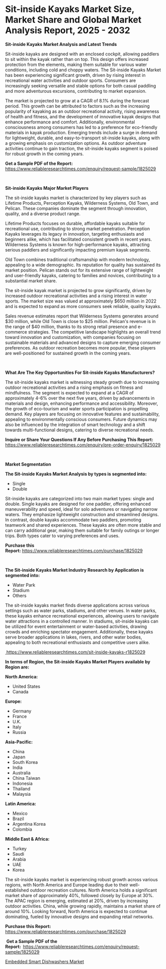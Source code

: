 <p><h1>Sit-inside Kayaks Market Size, Market Share and Global Market Analysis Report, 2025 - 2032</h1></p><p><strong>Sit-inside Kayaks Market Analysis and Latest Trends</strong></p>
<p><p>Sit-inside kayaks are designed with an enclosed cockpit, allowing paddlers to sit within the kayak rather than on top. This design offers increased protection from the elements, making them suitable for various water conditions, including cold and choppy waters. The Sit-inside Kayaks Market has been experiencing significant growth, driven by rising interest in recreational water activities and outdoor sports. Consumers are increasingly seeking versatile and stable options for both casual paddling and more adventurous excursions, contributing to market expansion.</p><p>The market is projected to grow at a CAGR of 8.1% during the forecast period. This growth can be attributed to factors such as the increasing popularity of kayaking as an outdoor recreational activity, rising awareness of health and fitness, and the development of innovative kayak designs that enhance performance and comfort. Additionally, environmental consciousness among consumers has led to a preference for eco-friendly materials in kayak production. Emerging trends include a surge in demand for lightweight, durable, and easy-to-transport sit-inside kayaks, along with a growing emphasis on customization options. As outdoor adventure activities continue to gain traction, the sit-inside kayaks segment is poised for robust growth in the coming years.</p></p>
<p><strong>Get a Sample PDF of the Report:&nbsp;</strong> <a href="https://www.reliableresearchtimes.com/enquiry/request-sample/1825029?utm_campaign=2387&utm_medium=2&utm_source=Github&utm_content=ia&utm_term=09022025&utm_id=sit-inside-kayaks">https://www.reliableresearchtimes.com/enquiry/request-sample/1825029</a></p>
<p>&nbsp;</p>
<p><strong>Sit-inside Kayaks Major Market Players</strong></p>
<p><p>The sit-inside kayaks market is characterized by key players such as Lifetime Products, Perception Kayaks, Wilderness Systems, Old Town, and Pelican. These companies dominate the segment through innovation, quality, and a diverse product range. </p><p>Lifetime Products focuses on durable, affordable kayaks suitable for recreational use, contributing to strong market penetration. Perception Kayaks leverages its legacy in innovation, targeting enthusiasts and beginners alike, which has facilitated consistent growth in recent years. Wilderness Systems is known for high-performance kayaks, attracting serious paddlers and significantly impacting premium kayak segments.</p><p>Old Town combines traditional craftsmanship with modern technology, appealing to a wide demographic. Its reputation for quality has sustained its market position. Pelican stands out for its extensive range of lightweight and user-friendly kayaks, catering to families and novices, contributing to a substantial market share.</p><p>The sit-inside kayak market is projected to grow significantly, driven by increased outdoor recreational activities and a rising interest in water sports. The market size was valued at approximately $650 million in 2022 and is expected to expand as more consumers seek reliable, quality kayaks.</p><p>Sales revenue estimates report that Wilderness Systems generates around $30 million, while Old Town is close to $25 million. Pelican's revenue is in the range of $40 million, thanks to its strong retail presence and e-commerce strategies. The competitive landscape highlights an overall trend toward innovation and customization, with companies focusing on sustainable materials and advanced designs to capture emerging consumer preferences. As outdoor recreation becomes more popular, these players are well-positioned for sustained growth in the coming years.</p></p>
<p>&nbsp;</p>
<p><strong>What Are The Key Opportunities For Sit-inside Kayaks Manufacturers?</strong></p>
<p><p>The sit-inside kayaks market is witnessing steady growth due to increasing outdoor recreational activities and a rising emphasis on fitness and mindfulness. The segment is expected to expand at a CAGR of approximately 4-6% over the next five years, driven by advancements in materials and design, enhancing performance and accessibility. Moreover, the growth of eco-tourism and water sports participation is propelling demand. Key players are focusing on innovative features and sustainability, appealing to environmentally conscious consumers. Future dynamics may also be influenced by the integration of smart technology and a shift towards multi-functional designs, catering to diverse recreational needs.</p></p>
<p><strong>Inquire or Share Your Questions If Any Before Purchasing This Report:</strong> <a href="https://www.reliableresearchtimes.com/enquiry/pre-order-enquiry/1825029?utm_campaign=2387&utm_medium=2&utm_source=Github&utm_content=ia&utm_term=09022025&utm_id=sit-inside-kayaks">https://www.reliableresearchtimes.com/enquiry/pre-order-enquiry/1825029</a></p>
<p>&nbsp;</p>
<p><strong>Market Segmentation</strong></p>
<p><strong>The Sit-inside Kayaks Market Analysis by types is segmented into:</strong></p>
<p><ul><li>Single</li><li>Double</li></ul></p>
<p><p>Sit-inside kayaks are categorized into two main market types: single and double. Single kayaks are designed for one paddler, offering enhanced maneuverability and speed, ideal for solo adventures or navigating narrow waters. They emphasize lightweight construction and streamlined designs. In contrast, double kayaks accommodate two paddlers, promoting teamwork and shared experiences. These kayaks are often more stable and can carry additional gear, making them suitable for family outings or longer trips. Both types cater to varying preferences and uses.</p></p>
<p><strong>Purchase this Report:&nbsp;</strong><a href="https://www.reliableresearchtimes.com/purchase/1825029?utm_campaign=2387&utm_medium=2&utm_source=Github&utm_content=ia&utm_term=09022025&utm_id=sit-inside-kayaks">https://www.reliableresearchtimes.com/purchase/1825029</a></p>
<p>&nbsp;</p>
<p><strong>The Sit-inside Kayaks Market Industry Research by Application is segmented into:</strong></p>
<p><ul><li>Water Park</li><li>Stadium</li><li>Others</li></ul></p>
<p><p>The sit-inside kayaks market finds diverse applications across various settings such as water parks, stadiums, and other venues. In water parks, these kayaks enhance recreational experiences, allowing users to navigate water attractions in a controlled manner. In stadiums, sit-inside kayaks can be utilized for event entertainment or water-based activities, drawing crowds and enriching spectator engagement. Additionally, these kayaks serve broader applications in lakes, rivers, and other water bodies, appealing to both recreational enthusiasts and competitive users alike.</p></p>
<p><a href="https://www.reliableresearchtimes.com/sit-inside-kayaks-r1825029?utm_campaign=2387&utm_medium=2&utm_source=Github&utm_content=ia&utm_term=09022025&utm_id=sit-inside-kayaks">&nbsp;https://www.reliableresearchtimes.com/sit-inside-kayaks-r1825029</a></p>
<p><strong>In terms of Region, the Sit-inside Kayaks Market Players available by Region are:</strong></p>
<p>
    <p> <strong> North America: </strong>
        <ul>
            <li>United States</li>
            <li>Canada</li>
        </ul>
        </p> 
    <p> <strong> Europe: </strong>
        <ul>
            <li>Germany</li>
            <li>France</li>
            <li>U.K.</li>
            <li>Italy</li>
            <li>Russia</li>
        </ul>
        </p> 
    <p> <strong> Asia-Pacific: </strong>
        <ul>
            <li>China</li>
            <li>Japan</li>
            <li>South Korea</li>
            <li>India</li>
            <li>Australia</li>
            <li>China Taiwan</li>
            <li>Indonesia</li>
            <li>Thailand</li>
            <li>Malaysia</li>
        </ul>
        </p> 
    <p> <strong> Latin America: </strong>
        <ul>
            <li>Mexico</li>
            <li>Brazil</li>
            <li>Argentina Korea</li>
            <li>Colombia</li>
        </ul>
        </p> 
    <p> <strong> Middle East & Africa: </strong>
        <ul>
            <li>Turkey</li>
            <li>Saudi</li>
            <li>Arabia</li>
            <li>UAE</li>
            <li>Korea</li>
        </ul>
    </p>
    </p>
<p><p>The sit-inside kayaks market is experiencing robust growth across various regions, with North America and Europe leading due to their well-established outdoor recreation cultures. North America holds a significant market share of approximately 40%, followed closely by Europe at 30%. The APAC region is emerging, estimated at 20%, driven by increasing outdoor activities. China, while growing rapidly, maintains a market share of around 10%. Looking forward, North America is expected to continue dominating, fueled by innovative designs and expanding retail networks.</p></p>
<p><strong>Purchase this Report: </strong><a href="https://www.reliableresearchtimes.com/purchase/1825029?utm_campaign=2387&utm_medium=2&utm_source=Github&utm_content=ia&utm_term=09022025&utm_id=sit-inside-kayaks">https://www.reliableresearchtimes.com/purchase/1825029</a></p>
<p>&nbsp;<strong>Get a Sample PDF of the Report:&nbsp;&nbsp;</strong><a href="https://www.reliableresearchtimes.com/enquiry/request-sample/1825029?utm_campaign=2387&utm_medium=2&utm_source=Github&utm_content=ia&utm_term=09022025&utm_id=sit-inside-kayaks">https://www.reliableresearchtimes.com/enquiry/request-sample/1825029</a></p>
<p><strong></strong></p>
<p><p><a href="https://github.com/xanaanenkaly/Market-Research-Report-List-1/blob/main/embedded-smart-dishwashers-market.md?utm_campaign=2387&utm_medium=2&utm_source=Github&utm_content=ia&utm_term=09022025&utm_id=sit-inside-kayaks">Embedded Smart Dishwashers Market</a></p></p>